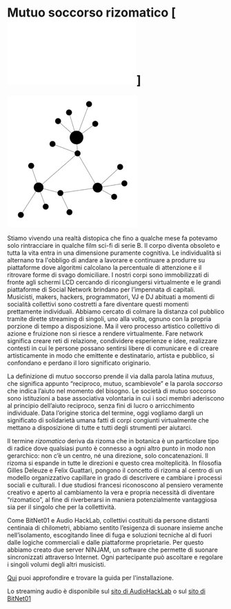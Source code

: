 # Mutuo soccorso rizomatico [![english](rhizomatic_mutual_aid.md)]

![mutuo-soccorso-rizomatico](mutuo-soccorso-rizomatico.png)

Stiamo vivendo una realtà distopica che fino a qualche mese fa potevamo solo rintracciare in qualche film sci-fi di serie B. 
Il corpo diventa obsoleto e tutta la vita entra in una dimensione puramente cognitiva. Le individualità si alternano tra l'obbligo di  andare a lavorare e continuare a produrre su piattaforme dove algoritmi calcolano la percentuale di attenzione e il ritrovare forme di svago domiciliare.
I nostri corpi sono immobilizzati di fronte agli schermi LCD cercando di ricongiungersi virtualmente e le grandi piattaforme di Social Network brindano per l’impennata di capitali.  
Musicisti, makers, hackers, programmatori, VJ e DJ abituati a momenti di socialità collettivi sono costretti a fare diventare questi momenti prettamente individuali.
Abbiamo cercato di colmare la distanza col pubblico tramite dirette streaming di singoli, uno alla volta, ognuno con la propria porzione di tempo a disposizione. Ma il vero processo artistico collettivo di azione e fruizione non si riesce a rendere virtualmente.
Fare network significa creare reti di relazione, condividere esperienze e idee, realizzare contesti in cui le persone possano sentirsi libere di comunicare e di creare artisticamente in modo che emittente e destinatario, artista e pubblico, si confondano e perdano il loro significato originario.

La definizione di mutuo soccorso prende il via dalla parola latina _mutuus_, che significa appunto “reciproco, mutuo, scambievole” e la parola _soccorso_ che indica l’aiuto nel momento del bisogno. Le società di mutuo soccorso sono istituzioni a base associativa volontaria in cui i soci membri aderiscono al principio dell’aiuto reciproco, senza fini di lucro o arricchimento individuale. Data l’origine storica del termine, oggi vogliamo dargli un significato di solidarietà umana fatti di corpi congiunti virtualmente che mettano a disposizione di tutte e tutti degli strumenti per aiutarci.

Il termine _rizomatico_ deriva da rizoma che in botanica è un particolare tipo di radice dove qualsiasi punto è connesso a ogni altro punto in modo non gerarchico: non c’è un centro, né una direzione, solo concatenazioni. Il rizoma si espande in tutte le direzioni e questo crea molteplicità. In filosofia Gilles Deleuze e Felix Guattari, pongono il concetto di rizoma al centro di un modello organizzativo capillare in grado di descrivere e cambiare i processi sociali e culturali. I due studiosi francesi riconoscono al pensiero veramente creativo e aperto al cambiamento la vera e propria necessità di diventare “rizomatico”, al fine di riverberarsi in maniera potenzialmente vantaggiosa sia per il singolo che per la collettività.

Come BitNet01 e Audio HackLab, collettivi costituiti da persone distanti centinaia di chilometri, abbiamo sentito l’esigenza di suonare insieme anche nell’isolamento, escogitando linee di fuga e soluzioni tecniche al di fuori dalle logiche commerciali e dalle piattaforme proprietarie. Per questo abbiamo creato due server NINJAM, un software che permette di suonare sincronizzati attraverso Internet. Ogni partecipante può ascoltare e regolare i singoli volumi degli altri musicisti. 


[Qui](ninjam/guida_installazione_ninjam.md) puoi approfondire e trovare la guida per l'installazione.

Lo streaming audio è disponibile sul [sito di AudioHackLab](https://audiohacklab.org/live/) o sul [sito di BitNet01](https://bit-01.net/live/)
